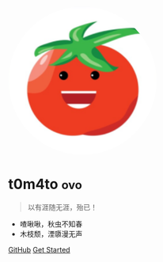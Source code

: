 <!-- _coverpage.md -->

<!-- ![logo](log.png) -->
<img width="300" style="border-radius: 50%" src="img/log.png">

# **t0m4to** <small>ovo</small>

> 以有涯随无涯，殆已！

- 喳啾啾，秋虫不知春
- 木枝颓，湮隳漫无声

[GitHub](https://github.com/t0m4too)
[Get Started](/README.md)